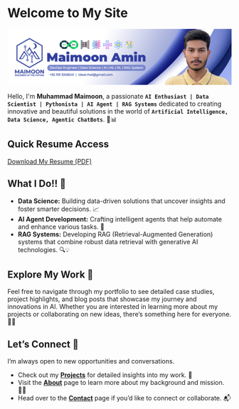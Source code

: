 # **Welcome to My Site**

![0](./img/banner.jpg)

Hello, I'm **Muhammad Maimoon**, a passionate **`AI Enthusiast | Data Scientist | Pythonista | AI Agent | RAG Systems`** dedicated to creating innovative and beautiful solutions in the world of **`Artificial Intelligence, Data Science, Agentic ChatBots`**. 🤖📊

## Quick Resume Access

[Download My Resume (PDF)](./resume/Maimoon_Profile.pdf)

## **What I Do!!** 🚀

- **Data Science:** Building data-driven solutions that uncover insights and foster smarter decisions. 📈
- **AI Agent Development:** Crafting intelligent agents that help automate and enhance various tasks. 🤖
- **RAG Systems:** Developing RAG (Retrieval-Augmented Generation) systems that combine robust data retrieval with generative AI technologies. 🔍💡

## **Explore My Work** 🌟

Feel free to navigate through my portfolio to see detailed case studies, project highlights, and blog posts that showcase my journey and innovations in AI. Whether you are interested in learning more about my projects or collaborating on new ideas, there’s something here for everyone. 💼✨

## **Let’s Connect** 🤝

I’m always open to new opportunities and conversations.  

- Check out my [**Projects**](./portfolio/projects.md) for detailed insights into my work. 📂
- Visit the [**About**](./about.md) page to learn more about my background and mission. 🧑‍💻
- Head over to the [**Contact**](./contact.md) page if you’d like to connect or collaborate. 📬
